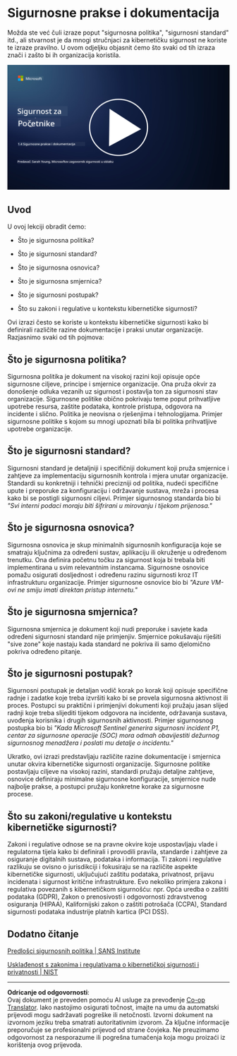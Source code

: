 <!--
CO_OP_TRANSLATOR_METADATA:
{
  "original_hash": "d33500902124e52870935bdce4546fcc",
  "translation_date": "2025-09-03T21:00:19+00:00",
  "source_file": "1.4 Security practices and documentation.md",
  "language_code": "hr"
}
-->
# Sigurnosne prakse i dokumentacija

Možda ste već čuli izraze poput "sigurnosna politika", "sigurnosni standard" itd., ali stvarnost je da mnogi stručnjaci za kibernetičku sigurnost ne koriste te izraze pravilno. U ovom odjeljku objasnit ćemo što svaki od tih izraza znači i zašto bi ih organizacija koristila.

[![Pogledajte video](../../translated_images/1-4_placeholder.96b85847fe03e8db95eeaafc5e9bb46f99aaf0e926fff361e63852a0accc8397.hr.png)](https://learn-video.azurefd.net/vod/player?id=fb8667f3-a627-495a-9fa1-6a7aa9dcf07e)

## Uvod

U ovoj lekciji obradit ćemo:

- Što je sigurnosna politika?

- Što je sigurnosni standard?

- Što je sigurnosna osnovica?

- Što je sigurnosna smjernica?

- Što je sigurnosni postupak?

- Što su zakoni i regulative u kontekstu kibernetičke sigurnosti?

Ovi izrazi često se koriste u kontekstu kibernetičke sigurnosti kako bi definirali različite razine dokumentacije i praksi unutar organizacije. Razjasnimo svaki od tih pojmova:

## Što je sigurnosna politika?

Sigurnosna politika je dokument na visokoj razini koji opisuje opće sigurnosne ciljeve, principe i smjernice organizacije. Ona pruža okvir za donošenje odluka vezanih uz sigurnost i postavlja ton za sigurnosni stav organizacije. Sigurnosne politike obično pokrivaju teme poput prihvatljive upotrebe resursa, zaštite podataka, kontrole pristupa, odgovora na incidente i slično. Politika je neovisna o rješenjima i tehnologijama. Primjer sigurnosne politike s kojom su mnogi upoznati bila bi politika prihvatljive upotrebe organizacije.

## Što je sigurnosni standard?

Sigurnosni standard je detaljniji i specifičniji dokument koji pruža smjernice i zahtjeve za implementaciju sigurnosnih kontrola i mjera unutar organizacije. Standardi su konkretniji i tehnički precizniji od politika, nudeći specifične upute i preporuke za konfiguraciju i održavanje sustava, mreža i procesa kako bi se postigli sigurnosni ciljevi. Primjer sigurnosnog standarda bio bi _"Svi interni podaci moraju biti šifrirani u mirovanju i tijekom prijenosa."_

## Što je sigurnosna osnovica?

Sigurnosna osnovica je skup minimalnih sigurnosnih konfiguracija koje se smatraju ključnima za određeni sustav, aplikaciju ili okruženje u određenom trenutku. Ona definira početnu točku za sigurnost koja bi trebala biti implementirana u svim relevantnim instancama. Sigurnosne osnovice pomažu osigurati dosljednost i određenu razinu sigurnosti kroz IT infrastrukturu organizacije. Primjer sigurnosne osnovice bio bi _"Azure VM-ovi ne smiju imati direktan pristup internetu."_

## Što je sigurnosna smjernica?

Sigurnosna smjernica je dokument koji nudi preporuke i savjete kada određeni sigurnosni standard nije primjenjiv. Smjernice pokušavaju riješiti "sive zone" koje nastaju kada standard ne pokriva ili samo djelomično pokriva određeno pitanje.

## Što je sigurnosni postupak?

Sigurnosni postupak je detaljan vodič korak po korak koji opisuje specifične radnje i zadatke koje treba izvršiti kako bi se provela sigurnosna aktivnost ili proces. Postupci su praktični i primjenjivi dokumenti koji pružaju jasan slijed radnji koje treba slijediti tijekom odgovora na incidente, održavanja sustava, uvođenja korisnika i drugih sigurnosnih aktivnosti. Primjer sigurnosnog postupka bio bi _"Kada Microsoft Sentinel generira sigurnosni incident P1, centar za sigurnosne operacije (SOC) mora odmah obavijestiti dežurnog sigurnosnog menadžera i poslati mu detalje o incidentu."_

Ukratko, ovi izrazi predstavljaju različite razine dokumentacije i smjernica unutar okvira kibernetičke sigurnosti organizacije. Sigurnosne politike postavljaju ciljeve na visokoj razini, standardi pružaju detaljne zahtjeve, osnovice definiraju minimalne sigurnosne konfiguracije, smjernice nude najbolje prakse, a postupci pružaju konkretne korake za sigurnosne procese.

## Što su zakoni/regulative u kontekstu kibernetičke sigurnosti?

Zakoni i regulative odnose se na pravne okvire koje uspostavljaju vlade i regulatorna tijela kako bi definirali i provodili pravila, standarde i zahtjeve za osiguranje digitalnih sustava, podataka i informacija. Ti zakoni i regulative razlikuju se ovisno o jurisdikciji i fokusiraju se na različite aspekte kibernetičke sigurnosti, uključujući zaštitu podataka, privatnost, prijavu incidenata i sigurnost kritične infrastrukture. Evo nekoliko primjera zakona i regulativa povezanih s kibernetičkom sigurnošću: npr. Opća uredba o zaštiti podataka (GDPR), Zakon o prenosivosti i odgovornosti zdravstvenog osiguranja (HIPAA), Kalifornijski zakon o zaštiti potrošača (CCPA), Standard sigurnosti podataka industrije platnih kartica (PCI DSS).

## Dodatno čitanje

[Predlošci sigurnosnih politika | SANS Institute](https://www.sans.org/information-security-policy/)

[Usklađenost s zakonima i regulativama o kibernetičkoj sigurnosti i privatnosti | NIST](https://www.nist.gov/mep/cybersecurity-resources-manufacturers/compliance-cybersecurity-and-privacy-laws-and-regulations)

---

**Odricanje od odgovornosti**:  
Ovaj dokument je preveden pomoću AI usluge za prevođenje [Co-op Translator](https://github.com/Azure/co-op-translator). Iako nastojimo osigurati točnost, imajte na umu da automatski prijevodi mogu sadržavati pogreške ili netočnosti. Izvorni dokument na izvornom jeziku treba smatrati autoritativnim izvorom. Za ključne informacije preporučuje se profesionalni prijevod od strane čovjeka. Ne preuzimamo odgovornost za nesporazume ili pogrešna tumačenja koja mogu proizaći iz korištenja ovog prijevoda.